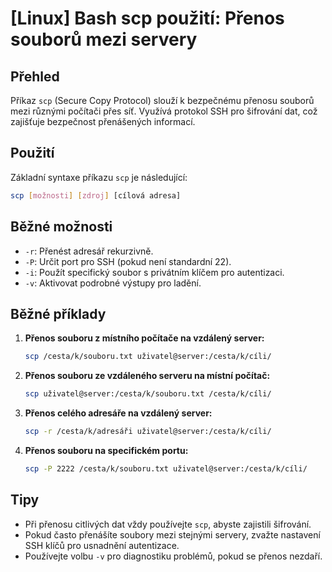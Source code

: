 # [Linux] Bash scp použití: Přenos souborů mezi servery

## Přehled
Příkaz `scp` (Secure Copy Protocol) slouží k bezpečnému přenosu souborů mezi různými počítači přes síť. Využívá protokol SSH pro šifrování dat, což zajišťuje bezpečnost přenášených informací.

## Použití
Základní syntaxe příkazu `scp` je následující:

```bash
scp [možnosti] [zdroj] [cílová adresa]
```

## Běžné možnosti
- `-r`: Přenést adresář rekurzivně.
- `-P`: Určit port pro SSH (pokud není standardní 22).
- `-i`: Použít specifický soubor s privátním klíčem pro autentizaci.
- `-v`: Aktivovat podrobné výstupy pro ladění.

## Běžné příklady
1. **Přenos souboru z místního počítače na vzdálený server:**
   ```bash
   scp /cesta/k/souboru.txt uživatel@server:/cesta/k/cíli/
   ```

2. **Přenos souboru ze vzdáleného serveru na místní počítač:**
   ```bash
   scp uživatel@server:/cesta/k/souboru.txt /cesta/k/cíli/
   ```

3. **Přenos celého adresáře na vzdálený server:**
   ```bash
   scp -r /cesta/k/adresáři uživatel@server:/cesta/k/cíli/
   ```

4. **Přenos souboru na specifickém portu:**
   ```bash
   scp -P 2222 /cesta/k/souboru.txt uživatel@server:/cesta/k/cíli/
   ```

## Tipy
- Při přenosu citlivých dat vždy používejte `scp`, abyste zajistili šifrování.
- Pokud často přenášíte soubory mezi stejnými servery, zvažte nastavení SSH klíčů pro usnadnění autentizace.
- Používejte volbu `-v` pro diagnostiku problémů, pokud se přenos nezdaří.